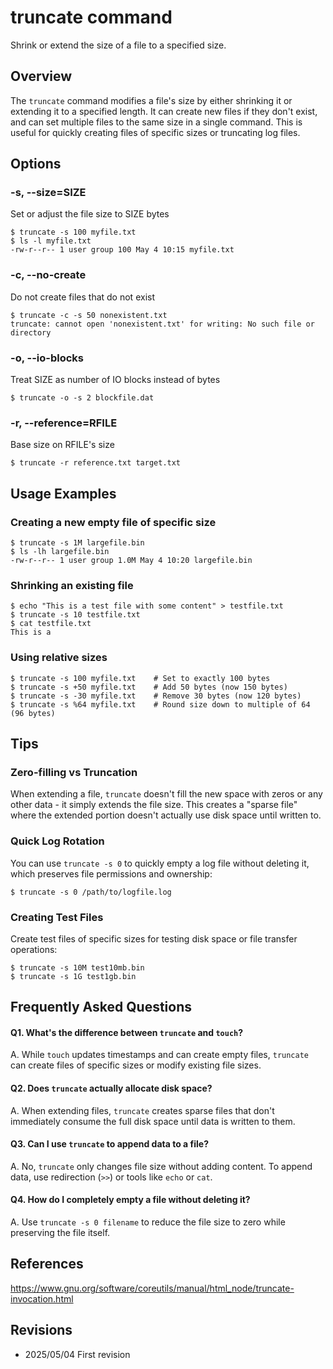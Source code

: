 # truncate command

Shrink or extend the size of a file to a specified size.

## Overview

The `truncate` command modifies a file's size by either shrinking it or extending it to a specified length. It can create new files if they don't exist, and can set multiple files to the same size in a single command. This is useful for quickly creating files of specific sizes or truncating log files.

## Options

### **-s, --size=SIZE**

Set or adjust the file size to SIZE bytes

```console
$ truncate -s 100 myfile.txt
$ ls -l myfile.txt
-rw-r--r-- 1 user group 100 May 4 10:15 myfile.txt
```

### **-c, --no-create**

Do not create files that do not exist

```console
$ truncate -c -s 50 nonexistent.txt
truncate: cannot open 'nonexistent.txt' for writing: No such file or directory
```

### **-o, --io-blocks**

Treat SIZE as number of IO blocks instead of bytes

```console
$ truncate -o -s 2 blockfile.dat
```

### **-r, --reference=RFILE**

Base size on RFILE's size

```console
$ truncate -r reference.txt target.txt
```

## Usage Examples

### Creating a new empty file of specific size

```console
$ truncate -s 1M largefile.bin
$ ls -lh largefile.bin
-rw-r--r-- 1 user group 1.0M May 4 10:20 largefile.bin
```

### Shrinking an existing file

```console
$ echo "This is a test file with some content" > testfile.txt
$ truncate -s 10 testfile.txt
$ cat testfile.txt
This is a 
```

### Using relative sizes

```console
$ truncate -s 100 myfile.txt    # Set to exactly 100 bytes
$ truncate -s +50 myfile.txt    # Add 50 bytes (now 150 bytes)
$ truncate -s -30 myfile.txt    # Remove 30 bytes (now 120 bytes)
$ truncate -s %64 myfile.txt    # Round size down to multiple of 64 (96 bytes)
```

## Tips

### Zero-filling vs Truncation

When extending a file, `truncate` doesn't fill the new space with zeros or any other data - it simply extends the file size. This creates a "sparse file" where the extended portion doesn't actually use disk space until written to.

### Quick Log Rotation

You can use `truncate -s 0` to quickly empty a log file without deleting it, which preserves file permissions and ownership:

```console
$ truncate -s 0 /path/to/logfile.log
```

### Creating Test Files

Create test files of specific sizes for testing disk space or file transfer operations:

```console
$ truncate -s 10M test10mb.bin
$ truncate -s 1G test1gb.bin
```

## Frequently Asked Questions

#### Q1. What's the difference between `truncate` and `touch`?
A. While `touch` updates timestamps and can create empty files, `truncate` can create files of specific sizes or modify existing file sizes.

#### Q2. Does `truncate` actually allocate disk space?
A. When extending files, `truncate` creates sparse files that don't immediately consume the full disk space until data is written to them.

#### Q3. Can I use `truncate` to append data to a file?
A. No, `truncate` only changes file size without adding content. To append data, use redirection (`>>`) or tools like `echo` or `cat`.

#### Q4. How do I completely empty a file without deleting it?
A. Use `truncate -s 0 filename` to reduce the file size to zero while preserving the file itself.

## References

https://www.gnu.org/software/coreutils/manual/html_node/truncate-invocation.html

## Revisions

- 2025/05/04 First revision